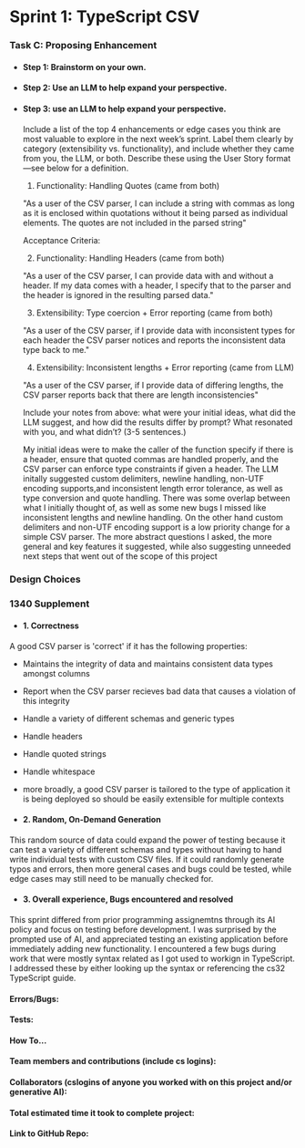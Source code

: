# Sprint 1: TypeScript CSV

### Task C: Proposing Enhancement

- #### Step 1: Brainstorm on your own.

- #### Step 2: Use an LLM to help expand your perspective.

- #### Step 3: use an LLM to help expand your perspective.

    Include a list of the top 4 enhancements or edge cases you think are most valuable to explore in the next week’s sprint. Label them clearly by category (extensibility vs. functionality), and include whether they came from you, the LLM, or both. Describe these using the User Story format—see below for a definition. 

    1. Functionality: Handling Quotes (came from both) 

    "As a user of the CSV parser, I can include a string with commas as long as it is enclosed within quotations without it being parsed as individual elements. The quotes are not included in the parsed string"

    Acceptance Criteria: 

    2. Functionality: Handling Headers (came from both)

    "As a user of the CSV parser, I can provide data with and without a header. If my data comes with a 
    header, I specify that to the parser and the header is ignored in the resulting parsed data." 

    3. Extensibility: Type coercion + Error reporting (came from both)

    "As a user of the CSV parser, if I provide data with inconsistent types for each header the CSV parser notices and reports the inconsistent data type back to me." 

    4. Extensibility: Inconsistent lengths + Error reporting (came from LLM)

    "As a user of the CSV parser, if I provide data of differing lengths, the CSV parser reports back that there are length inconsistencies" 

    Include your notes from above: what were your initial ideas, what did the LLM suggest, and how did the results differ by prompt? What resonated with you, and what didn’t? (3-5 sentences.) 

    My initial ideas were to make the caller of the function specify if there is a header, ensure that quoted commas are handled properly, and the CSV parser can enforce type constraints if given a header. The LLM initally suggested custom delimiters, newline handling, non-UTF encoding supports,and inconsistent length error tolerance, as well as type conversion and quote handling. There was some overlap between what I initially thought of, as well as some new bugs I missed like inconsistent lengths and newline handling. On the other hand custom delimiters and non-UTF encoding support is a low priority change  for a simple CSV parser. The more abstract questions I asked, the more general and key features it suggested, while also suggesting unneeded next steps that went out of the scope of this project 

### Design Choices

### 1340 Supplement

- #### 1. Correctness
A good CSV parser is 'correct' if it has the following properties: 
- Maintains the integrity of data and maintains consistent data types amongst columns
- Report when the CSV parser recieves bad data that causes a violation of this integrity 
- Handle a variety of different schemas and generic types 
- Handle headers 
- Handle quoted strings
- Handle whitespace
- more broadly, a good CSV parser is tailored to the type of application it is being deployed 
so should be easily extensible for multiple contexts 

- #### 2. Random, On-Demand Generation
This random source of data could expand the power of testing because it can test a variety 
of different schemas and types without having to hand write individual tests with custom CSV files. 
If it could randomly generate typos and errors, then more general cases and bugs could be tested,
while edge cases may still need to be manually checked for. 

- #### 3. Overall experience, Bugs encountered and resolved
This sprint differed from prior programming assignemtns through its AI policy and focus on testing
before development. I was surprised by the prompted use of AI, and appreciated testing an existing 
application before immediately adding new functionality. I encountered a few bugs during work that 
were mostly syntax related as I got used to workign in TypeScript. I addressed these by either looking
up the syntax or referencing the cs32 TypeScript guide. 


#### Errors/Bugs:
#### Tests:
#### How To…

#### Team members and contributions (include cs logins):

#### Collaborators (cslogins of anyone you worked with on this project and/or generative AI):
#### Total estimated time it took to complete project:
#### Link to GitHub Repo:  
